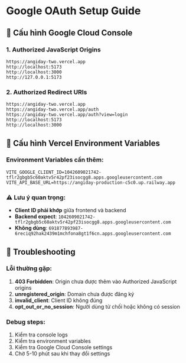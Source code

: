 # Google OAuth Setup Guide

## 🔧 Cấu hình Google Cloud Console

### 1. Authorized JavaScript Origins
```
https://angiday-two.vercel.app
http://localhost:5173
http://localhost:3000
http://127.0.0.1:5173
```

### 2. Authorized Redirect URIs
```
https://angiday-two.vercel.app
https://angiday-two.vercel.app/auth
https://angiday-two.vercel.app/auth?view=login
http://localhost:5173
http://localhost:3000
```

## 🔧 Cấu hình Vercel Environment Variables

### Environment Variables cần thêm:
```
VITE_GOOGLE_CLIENT_ID=1042609021742-tflr2gbgb5c60aktv5r42pf23isocgg8.apps.googleusercontent.com
VITE_API_BASE_URL=https://angiday-production-c5c0.up.railway.app
```

### ⚠️ Lưu ý quan trọng:
- **Client ID phải khớp** giữa frontend và backend
- **Backend expect**: `1042609021742-tflr2gbgb5c60aktv5r42pf23isocgg8.apps.googleusercontent.com`
- **Không dùng**: `691877893987-6reciq92hak2439m1mchfona8gt1f6cn.apps.googleusercontent.com`

## 🚨 Troubleshooting

### Lỗi thường gặp:
1. **403 Forbidden**: Origin chưa được thêm vào Authorized JavaScript origins
2. **unregistered_origin**: Domain chưa được đăng ký
3. **invalid_client**: Client ID không đúng
4. **opt_out_or_no_session**: Người dùng từ chối hoặc không có session

### Debug steps:
1. Kiểm tra console logs
2. Kiểm tra environment variables
3. Kiểm tra Google Cloud Console settings
4. Chờ 5-10 phút sau khi thay đổi settings
